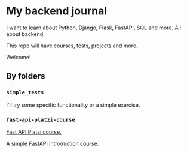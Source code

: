 # My backend journal

I want to learn about Python, Django, Flask, FastAPI, SQL and more.
All about backend.

This repo will have courses, tests, projects and more.

Welcome!

## By folders

### `simple_tests`

I'll try some specific functionality or a simple exercise.


### `fast-api-platzi-course`

[Fast API Platzi course.](https://platzi.com/cursos/fastapi/)

A simple FastAPI introduction course.

